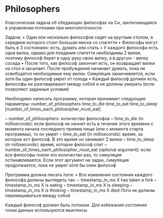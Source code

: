 # Philosophers
Классическая задача об обедающих философах на Си, заключающаяся в управлении потоками при многопоточности

Задача:
• Один или несколько философов сидят на круглым столом, в середине которого стоит большая миска со спагетти
• Философы могут быть в 3 состояниях: есть, думать или спать
• У каждого философа есть одна вилка, однако для поедания спагетти необходимы 2 вилки, поэтому философ берет 
в одну руку свою вилку, а в другую - вилку соседа
• После того, как философ закончит есть, он возвращает вилки на стол и засыпает. После пробуждения начинает
думать, пока не освободятся необходимые ему вилки. Симуляция заканчивается, если хотя бы один философ умрет
от голода
• Каждый философ должен есть, философы не разговаривают между собой и не должны умирать (если позволяют заданные условия)

Необходимо написать программу, которая принимает следующие параметры:
number_of_philosophers time_to_die time_to_eat time_to_sleep
[number_of_times_each_philosopher_must_eat]

◦ number_of_philosophers: количество философов
◦ time_to_die (in milliseconds): если философ не начнет есть в течение этого времени 
с момента начала последнего приема пищи (или с момента старта программы), то он умрет
◦ time_to_eat (in milliseconds): время, за которое ест философ. В это время он занимает 2 вилки
◦ time_to_sleep (in milliseconds): время, которое философ спит
◦ number_of_times_each_philosopher_must_eat (optional argument): если все философы поели 
это количество раз, то симуляция останавливается. Если этот аргумент не задан, симуляция продолжается, 
пока не умрет хотя бы олин философ

Программа должна писать логи:
• Все изменения состояния каждого философа должны выглядеть так:
◦ timestamp_in_ms X has taken a fork
◦ timestamp_in_ms X is eating
◦ timestamp_in_ms X is sleeping
◦ timestamp_in_ms X is thinking
◦ timestamp_in_ms X died
Логи не должны перемешиваться между собой

Каждый философ должен быть потоком. Для избежания состояния гонки данных используются мьютексы
